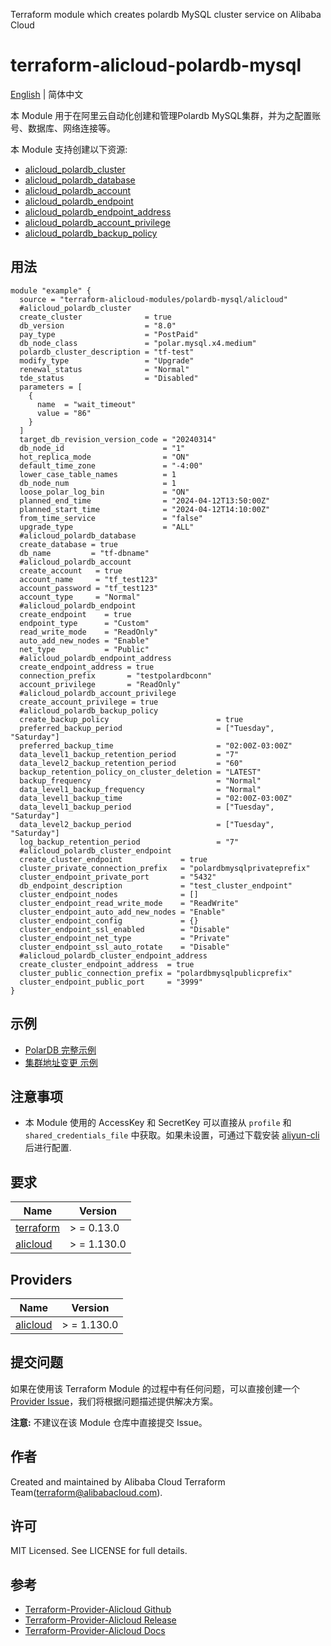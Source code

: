 Terraform module which creates polardb MySQL cluster service on Alibaba Cloud

terraform-alicloud-polardb-mysql
=====================================================================

[English](README.md) | 简体中文

本 Module 用于在阿里云自动化创建和管理Polardb MySQL集群，并为之配置账号、数据库、网络连接等。

本 Module 支持创建以下资源:


* [alicloud_polardb_cluster](https://registry.terraform.io/providers/aliyun/alicloud/latest/docs/resources/polardb_cluster)
* [alicloud_polardb_database](https://registry.terraform.io/providers/aliyun/alicloud/latest/docs/resources/polardb_database)
* [alicloud_polardb_account](https://registry.terraform.io/providers/aliyun/alicloud/latest/docs/resources/polardb_account)
* [alicloud_polardb_endpoint](https://registry.terraform.io/providers/aliyun/alicloud/latest/docs/resources/polardb_endpoint)
* [alicloud_polardb_endpoint_address](https://registry.terraform.io/providers/aliyun/alicloud/latest/docs/resources/polardb_endpoint_address)
* [alicloud_polardb_account_privilege](https://registry.terraform.io/providers/aliyun/alicloud/latest/docs/resources/polardb_account_privilege)
* [alicloud_polardb_backup_policy](https://registry.terraform.io/providers/aliyun/alicloud/latest/docs/resources/polardb_backup_policy)

## 用法

```hcl
module "example" {
  source = "terraform-alicloud-modules/polardb-mysql/alicloud"
  #alicloud_polardb_cluster
  create_cluster              = true
  db_version                  = "8.0"
  pay_type                    = "PostPaid"
  db_node_class               = "polar.mysql.x4.medium"
  polardb_cluster_description = "tf-test"
  modify_type                 = "Upgrade"
  renewal_status              = "Normal"
  tde_status                  = "Disabled"
  parameters = [
    {
      name  = "wait_timeout"
      value = "86"
    }
  ]
  target_db_revision_version_code = "20240314"
  db_node_id                      = "1"
  hot_replica_mode                = "ON"
  default_time_zone               = "-4:00"
  lower_case_table_names          = 1
  db_node_num                     = 1
  loose_polar_log_bin             = "ON"
  planned_end_time                = "2024-04-12T13:50:00Z"
  planned_start_time              = "2024-04-12T14:10:00Z"
  from_time_service               = "false"
  upgrade_type                    = "ALL"
  #alicloud_polardb_database
  create_database = true
  db_name         = "tf-dbname"
  #alicloud_polardb_account
  create_account   = true
  account_name     = "tf_test123"
  account_password = "tf_test123"
  account_type     = "Normal"
  #alicloud_polardb_endpoint
  create_endpoint    = true
  endpoint_type      = "Custom"
  read_write_mode    = "ReadOnly"
  auto_add_new_nodes = "Enable"
  net_type           = "Public"
  #alicloud_polardb_endpoint_address
  create_endpoint_address = true
  connection_prefix       = "testpolardbconn"
  account_privilege       = "ReadOnly"
  #alicloud_polardb_account_privilege
  create_account_privilege = true
  #alicloud_polardb_backup_policy
  create_backup_policy                        = true
  preferred_backup_period                     = ["Tuesday", "Saturday"]
  preferred_backup_time                       = "02:00Z-03:00Z"
  data_level1_backup_retention_period         = "7"
  data_level2_backup_retention_period         = "60"
  backup_retention_policy_on_cluster_deletion = "LATEST"
  backup_frequency                            = "Normal"
  data_level1_backup_frequency                = "Normal"
  data_level1_backup_time                     = "02:00Z-03:00Z"
  data_level1_backup_period                   = ["Tuesday", "Saturday"]
  data_level2_backup_period                   = ["Tuesday", "Saturday"]
  log_backup_retention_period                 = "7"
  #alicloud_polardb_cluster_endpoint
  create_cluster_endpoint             = true
  cluster_private_connection_prefix   = "polardbmysqlprivateprefix"
  cluster_endpoint_private_port       = "5432"
  db_endpoint_description             = "test_cluster_endpoint"
  cluster_endpoint_nodes              = []
  cluster_endpoint_read_write_mode    = "ReadWrite"
  cluster_endpoint_auto_add_new_nodes = "Enable"
  cluster_endpoint_config             = {}
  cluster_endpoint_ssl_enabled        = "Disable"
  cluster_endpoint_net_type           = "Private"
  cluster_endpoint_ssl_auto_rotate    = "Disable"
  #alicloud_polardb_cluster_endpoint_address
  create_cluster_endpoint_address  = true
  cluster_public_connection_prefix = "polardbmysqlpublicprefix"
  cluster_endpoint_public_port     = "3999"
}
```

## 示例

* [PolarDB 完整示例](https://github.com/terraform-alicloud-modules/terraform-alicloud-polardb-mysql/tree/main/examples/complete)
* [集群地址变更 示例](https://github.com/terraform-alicloud-modules/terraform-alicloud-polardb-mysql/tree/main/examples/cluster-endpoint)

## 注意事项

* 本 Module 使用的 AccessKey 和 SecretKey 可以直接从 `profile` 和 `shared_credentials_file`
  中获取。如果未设置，可通过下载安装 [aliyun-cli](https://github.com/aliyun/aliyun-cli#installation) 后进行配置.

## 要求

| Name | Version |
|------|---------|
| <a name="requirement_terraform"></a> [terraform](#requirement\_terraform) | > = 0.13.0 |
| <a name="requirement_alicloud"></a> [alicloud](#requirement\_alicloud) | > = 1.130.0 |

## Providers

| Name | Version |
|------|---------|
| <a name="provider_alicloud"></a> [alicloud](#provider\_alicloud) | > = 1.130.0 |

## 提交问题

如果在使用该 Terraform Module
的过程中有任何问题，可以直接创建一个 [Provider Issue](https://github.com/aliyun/terraform-provider-alicloud/issues/new)，我们将根据问题描述提供解决方案。

**注意:** 不建议在该 Module 仓库中直接提交 Issue。

## 作者

Created and maintained by Alibaba Cloud Terraform Team(terraform@alibabacloud.com).

## 许可

MIT Licensed. See LICENSE for full details.

## 参考

* [Terraform-Provider-Alicloud Github](https://github.com/aliyun/terraform-provider-alicloud)
* [Terraform-Provider-Alicloud Release](https://releases.hashicorp.com/terraform-provider-alicloud/)
* [Terraform-Provider-Alicloud Docs](https://registry.terraform.io/providers/aliyun/alicloud/latest/docs)
